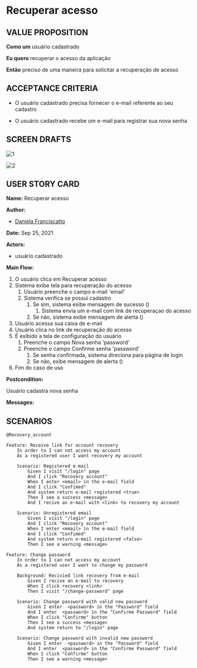 # Recuperar acesso

## VALUE PROPOSITION

 **Como um** usuário cadastrado

 **Eu quero** recuperar o acesso da aplicação

 **Então** preciso de uma maneira para solicitar a recuperação de acesso

## ACCEPTANCE CRITERIA

- O usuário cadastrado precisa fornecer o e-mail referente ao seu cadastro

- O usuário cadastrado recebe um e-mail para registrar sua nova senha

## SCREEN DRAFTS

![1](/img/must-ERP/RecuperarSenha.png)

![2](/img/must-ERP/RecuperarAcesso.png)

## USER STORY CARD

**Name:** Recuperar acesso

**Author:** 

- [Daniela Franciscatto](https://github.com/danielaanjos) 

**Date:** Sep 25, 2021

**Actors:**  

- usuário cadastrado

**Main Flow:**

1. O usuário clica em Recuperar acesso
2. Sistema exibe tela para recuperação do acesso
    1. Usuário preenche o campo e-mail 'email'
    2. Sistema verifica se possui cadastro
        1. Se sim, sistema exibe mensagem de sucesso ()
            1. Sistema envia um e-mail com link de recuperaçao do acesso
        2. Se não, sistema exibe mensagem de alerta ()
3. Usuário acessa sua caixa de e-mail
4. Usuário clica no link de recuperação do acesso
5. É exibido a tela de configuração do usuário
    1. Preenche o campo Nova senha 'password'
    2. Preenche o campo Confirme senha 'password'
        1. Se senha confirmada, sistema direciona para página de login
        2. Se não, exibe mensagem de alerta ()
6. Fim do caso de uso

**Postcondition:**

Usuário cadastra nova senha

**Messages:**



## SCENARIOS

```gherkin
@Recovery_account

Feature: Receive link for account recovery
    In order to I can not access my account
    As a registered user I want recovery my account

    Scenario: Registered e-mail
        Given I visit "/login" page
        And I click "Recovery account"
        When I enter <email> in the e-mail field
        And I click "Confimed"
        And system return e-mail registered <true>
        Then I see a success <message>
        And I recive an e-mail with <link> to recovery my account

    Scenario: Unregistered email
        Given I visit "/login" page
        And I click "Recovery account"
        When I enter <email> in the e-mail field
        And I click "Confimed"
        And system return e-mail registered <false>
        Then I see a warning <message>

Feature: Change password
    In order to I can not access my account
    As a registered user I want to change my password

    Background: Recivied link recovery from e-mail
        Given I recive an e-mail to recovery
        When I click recovery <link>
        Then I visit "/change-password" page

    Scenario: Change password with valid new password
        Given I enter  <password> in the "Password" field
        And I enter  <password> in the "Confirme Password" field
        When I click "Confirme" button
        Then I see a success <message>
        And system return to "/login" page

    Scenario: Change password with invalid new password
        Given I enter  <password> in the "Password" field
        And I enter  <password> in the "Confirme Password" field
        When I click "Confirme" button
        Then I see a warning <message> 
```